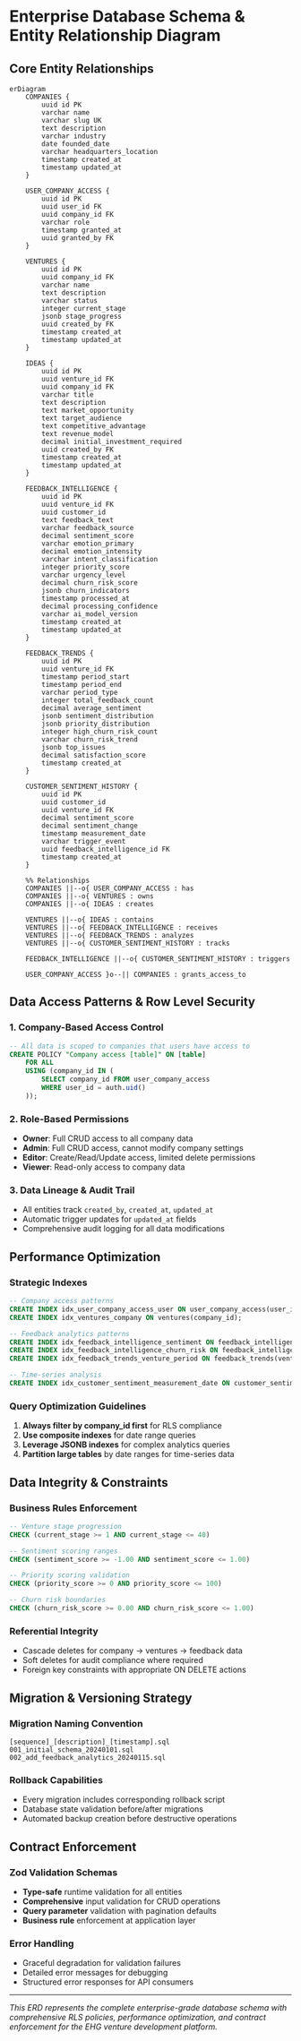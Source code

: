 # Enterprise Database Schema & Entity Relationship Diagram

## Core Entity Relationships

```mermaid
erDiagram
    COMPANIES {
        uuid id PK
        varchar name
        varchar slug UK
        text description
        varchar industry
        date founded_date
        varchar headquarters_location
        timestamp created_at
        timestamp updated_at
    }

    USER_COMPANY_ACCESS {
        uuid id PK
        uuid user_id FK
        uuid company_id FK
        varchar role
        timestamp granted_at
        uuid granted_by FK
    }

    VENTURES {
        uuid id PK
        uuid company_id FK
        varchar name
        text description
        varchar status
        integer current_stage
        jsonb stage_progress
        uuid created_by FK
        timestamp created_at
        timestamp updated_at
    }

    IDEAS {
        uuid id PK
        uuid venture_id FK
        uuid company_id FK
        varchar title
        text description
        text market_opportunity
        text target_audience
        text competitive_advantage
        text revenue_model
        decimal initial_investment_required
        uuid created_by FK
        timestamp created_at
        timestamp updated_at
    }

    FEEDBACK_INTELLIGENCE {
        uuid id PK
        uuid venture_id FK
        uuid customer_id
        text feedback_text
        varchar feedback_source
        decimal sentiment_score
        varchar emotion_primary
        decimal emotion_intensity
        varchar intent_classification
        integer priority_score
        varchar urgency_level
        decimal churn_risk_score
        jsonb churn_indicators
        timestamp processed_at
        decimal processing_confidence
        varchar ai_model_version
        timestamp created_at
        timestamp updated_at
    }

    FEEDBACK_TRENDS {
        uuid id PK
        uuid venture_id FK
        timestamp period_start
        timestamp period_end
        varchar period_type
        integer total_feedback_count
        decimal average_sentiment
        jsonb sentiment_distribution
        jsonb priority_distribution
        integer high_churn_risk_count
        varchar churn_risk_trend
        jsonb top_issues
        decimal satisfaction_score
        timestamp created_at
    }

    CUSTOMER_SENTIMENT_HISTORY {
        uuid id PK
        uuid customer_id
        uuid venture_id FK
        decimal sentiment_score
        decimal sentiment_change
        timestamp measurement_date
        varchar trigger_event
        uuid feedback_intelligence_id FK
        timestamp created_at
    }

    %% Relationships
    COMPANIES ||--o{ USER_COMPANY_ACCESS : has
    COMPANIES ||--o{ VENTURES : owns
    COMPANIES ||--o{ IDEAS : creates
    
    VENTURES ||--o{ IDEAS : contains
    VENTURES ||--o{ FEEDBACK_INTELLIGENCE : receives
    VENTURES ||--o{ FEEDBACK_TRENDS : analyzes
    VENTURES ||--o{ CUSTOMER_SENTIMENT_HISTORY : tracks
    
    FEEDBACK_INTELLIGENCE ||--o{ CUSTOMER_SENTIMENT_HISTORY : triggers
    
    USER_COMPANY_ACCESS }o--|| COMPANIES : grants_access_to
```

## Data Access Patterns & Row Level Security

### 1. Company-Based Access Control
```sql
-- All data is scoped to companies that users have access to
CREATE POLICY "Company access [table]" ON [table]
    FOR ALL 
    USING (company_id IN (
        SELECT company_id FROM user_company_access 
        WHERE user_id = auth.uid()
    ));
```

### 2. Role-Based Permissions
- **Owner**: Full CRUD access to all company data
- **Admin**: Full CRUD access, cannot modify company settings
- **Editor**: Create/Read/Update access, limited delete permissions
- **Viewer**: Read-only access to company data

### 3. Data Lineage & Audit Trail
- All entities track `created_by`, `created_at`, `updated_at`
- Automatic trigger updates for `updated_at` fields
- Comprehensive audit logging for all data modifications

## Performance Optimization

### Strategic Indexes
```sql
-- Company access patterns
CREATE INDEX idx_user_company_access_user ON user_company_access(user_id);
CREATE INDEX idx_ventures_company ON ventures(company_id);

-- Feedback analytics patterns  
CREATE INDEX idx_feedback_intelligence_sentiment ON feedback_intelligence(sentiment_score);
CREATE INDEX idx_feedback_intelligence_churn_risk ON feedback_intelligence(churn_risk_score);
CREATE INDEX idx_feedback_trends_venture_period ON feedback_trends(venture_id, period_start, period_end);

-- Time-series analysis
CREATE INDEX idx_customer_sentiment_measurement_date ON customer_sentiment_history(measurement_date);
```

### Query Optimization Guidelines
1. **Always filter by company_id first** for RLS compliance
2. **Use composite indexes** for date range queries
3. **Leverage JSONB indexes** for complex analytics queries
4. **Partition large tables** by date ranges for time-series data

## Data Integrity & Constraints

### Business Rules Enforcement
```sql
-- Venture stage progression
CHECK (current_stage >= 1 AND current_stage <= 40)

-- Sentiment scoring ranges
CHECK (sentiment_score >= -1.00 AND sentiment_score <= 1.00)

-- Priority scoring validation  
CHECK (priority_score >= 0 AND priority_score <= 100)

-- Churn risk boundaries
CHECK (churn_risk_score >= 0.00 AND churn_risk_score <= 1.00)
```

### Referential Integrity
- Cascade deletes for company → ventures → feedback data
- Soft deletes for audit compliance where required
- Foreign key constraints with appropriate ON DELETE actions

## Migration & Versioning Strategy

### Migration Naming Convention
```
[sequence]_[description]_[timestamp].sql
001_initial_schema_20240101.sql
002_add_feedback_analytics_20240115.sql
```

### Rollback Capabilities
- Every migration includes corresponding rollback script
- Database state validation before/after migrations
- Automated backup creation before destructive operations

## Contract Enforcement

### Zod Validation Schemas
- **Type-safe** runtime validation for all entities
- **Comprehensive** input validation for CRUD operations  
- **Query parameter** validation with pagination defaults
- **Business rule** enforcement at application layer

### Error Handling
- Graceful degradation for validation failures
- Detailed error messages for debugging
- Structured error responses for API consumers

---

*This ERD represents the complete enterprise-grade database schema with comprehensive RLS policies, performance optimization, and contract enforcement for the EHG venture development platform.*